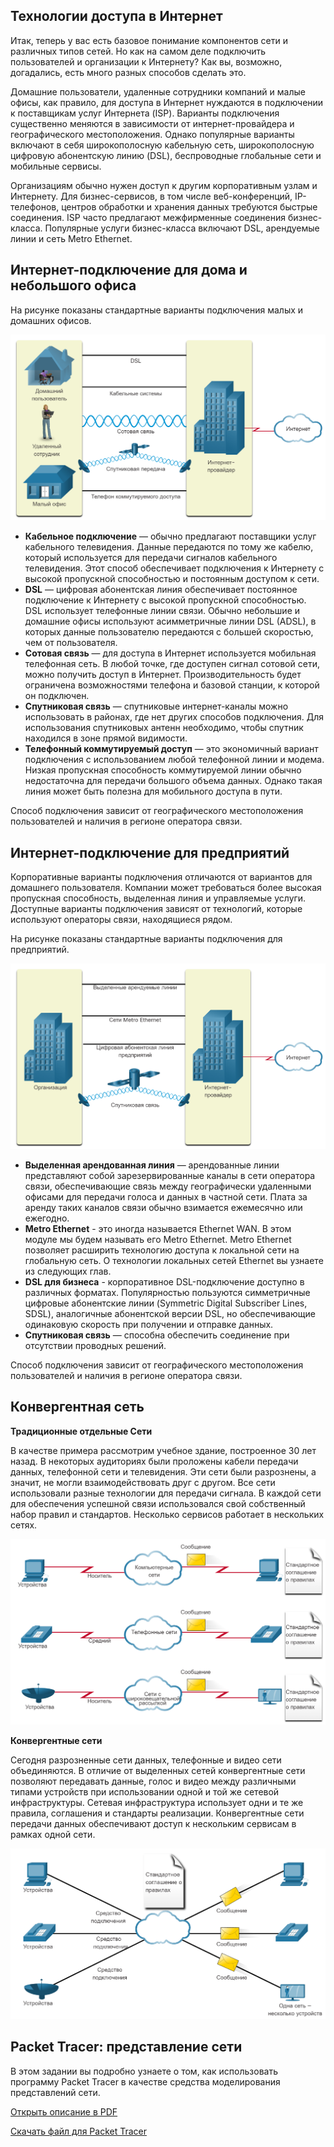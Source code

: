 <!-- verified: agorbachev 03.05.2022 -->

<!-- 1.5.1 -->
## Технологии доступа в Интернет

Итак, теперь у вас есть базовое понимание компонентов сети и различных типов сетей. Но как на самом деле подключить пользователей и организации к Интернету? Как вы, возможно, догадались, есть много разных способов сделать это.

Домашние пользователи, удаленные сотрудники компаний и малые офисы, как правило, для доступа в Интернет нуждаются в подключении к поставщикам услуг Интернета (ISP). Варианты подключения существенно меняются в зависимости от интернет-провайдера и географического местоположения. Однако популярные варианты включают в себя широкополосную кабельную сеть, широкополосную цифровую абонентскую линию (DSL), беспроводные глобальные сети и мобильные сервисы.

Организациям обычно нужен доступ к другим корпоративным узлам и Интернету. Для бизнес-сервисов, в том числе веб-конференций, IP-телефонов, центров обработки и хранения данных требуются быстрые соединения. ISP часто предлагают межфирменные соединения бизнес-класса. Популярные услуги бизнес-класса включают DSL, арендуемые линии и сеть Metro Ethernet.

<!-- 1.5.2 -->
## Интернет-подключение для дома и небольшого офиса

На рисунке показаны стандартные варианты подключения малых и домашних офисов.

![](./assets/1.5.2.png)
<!-- /courses/itn-dl/aeec9260-34fa-11eb-ad9a-f74babed41a6/af1e50c2-34fa-11eb-ad9a-f74babed41a6/assets/2d8f86d2-1c25-11ea-81a0-ffc2c49b96bc.svg -->

* **Кабельное подключение**  — обычно предлагают поставщики услуг кабельного телевидения. Данные передаются по тому же кабелю, который используется для передачи сигналов кабельного телевидения. Этот способ обеспечивает подключения к Интернету с высокой пропускной способностью и постоянным доступом к сети.
* **DSL**  — цифровая абонентская линия обеспечивает постоянное подключение к Интернету с высокой пропускной способностью. DSL использует телефонные линии связи. Обычно небольшие и домашние офисы используют асимметричные линии DSL (ADSL), в которых данные пользователю передаются с большей скоростью, чем от пользователя.
* **Сотовая связь**  — для доступа в Интернет используется мобильная телефонная сеть. В любой точке, где доступен сигнал сотовой сети, можно получить доступ в Интернет. Производительность будет ограничена возможностями телефона и базовой станции, к которой он подключен.
* **Спутниковая связь** — спутниковые интернет-каналы можно использовать в районах, где нет других способов подключения. Для использования спутниковых антенн необходимо, чтобы спутник находился в зоне прямой видимости.
* **Телефонный коммутируемый доступ** — это экономичный вариант подключения с использованием любой телефонной линии и модема. Низкая пропускная способность коммутируемой линии обычно недостаточна для передачи большого объема данных. Однако такая линия может быть полезна для мобильного доступа в пути.

Способ подключения зависит от географического местоположения пользователей и наличия в регионе оператора связи.

<!-- 1.5.3 -->
## Интернет-подключение для предприятий

Корпоративные варианты подключения отличаются от вариантов для домашнего пользователя. Компании может требоваться более высокая пропускная способность, выделенная линия и управляемые услуги. Доступные варианты подключения зависят от технологий, которые используют операторы связи, находящиеся рядом.

На рисунке показаны стандартные варианты подключения для предприятий.

![](./assets/1.5.3.png)
<!-- /courses/itn-dl/aeec9260-34fa-11eb-ad9a-f74babed41a6/af1e50c2-34fa-11eb-ad9a-f74babed41a6/assets/2d8ffc02-1c25-11ea-81a0-ffc2c49b96bc.svg -->

* **Выделенная арендованная линия** — арендованные линии представляют собой зарезервированные каналы в сети оператора связи, обеспечивающие связь между географически удаленными офисами для передачи голоса и данных в частной сети. Плата за аренду таких каналов связи обычно взимается ежемесячно или ежегодно.
* **Metro Ethernet** - это иногда называется Ethernet WAN. В этом модуле мы будем называть его Metro Ethernet. Metro Ethernet позволяет расширить технологию доступа к локальной сети на глобальную сеть. О технологии локальных сетей Ethernet вы узнаете из следующих глав.
* **DSL для бизнеса** - корпоративное DSL-подключение доступно в различных форматах. Популярностью пользуются симметричные цифровые абонентские линии (Symmetric Digital Subscriber Lines, SDSL), аналогичные абонентской версии DSL, но обеспечивающие одинаковую скорость при получении и отправке данных.
* **Спутниковая связь** — способна обеспечить соединение при отсутствии проводных решений.

Способ подключения зависит от географического местоположения пользователей и наличия в регионе оператора связи.

<!-- 1.5.4 -->
## Конвергентная сеть

**Традиционные отдельные Сети**

В качестве примера рассмотрим учебное здание, построенное 30 лет назад. В некоторых аудиториях были проложены кабели передачи данных, телефонной сети и телевидения. Эти сети были разрознены, а значит, не могли взаимодействовать друг с другом. Все сети использовали разные технологии для передачи сигнала. В каждой сети для обеспечения успешной связи использовался свой собственный набор правил и стандартов. Несколько сервисов работает в нескольких сетях.

![](./assets/1.5.4-1.png)
<!-- /courses/itn-dl/aeec9260-34fa-11eb-ad9a-f74babed41a6/af1e50c2-34fa-11eb-ad9a-f74babed41a6/assets/2d909840-1c25-11ea-81a0-ffc2c49b96bc.svg -->

**Конвергентные сети**

Сегодня разрозненные сети данных, телефонные и видео сети объединяются. В отличие от выделенных сетей конвергентные сети позволяют передавать данные, голос и видео между различными типами устройств при использовании одной и той же сетевой инфраструктуры. Сетевая инфраструктура использует одни и те же правила, соглашения и стандарты реализации. Конвергентные сети передачи данных обеспечивают доступ к нескольким сервисам в рамках одной сети.

![](./assets/1.5.4-2.png)
<!-- /courses/itn-dl/aeec9260-34fa-11eb-ad9a-f74babed41a6/af1e50c2-34fa-11eb-ad9a-f74babed41a6/assets/2d913481-1c25-11ea-81a0-ffc2c49b96bc.svg -->

<!-- 1.5.5 -->
## Packet Tracer: представление сети

В этом задании вы подробно узнаете о том, как использовать программу Packet Tracer в качестве средства моделирования представлений сети.

[Открыть описание в PDF](./assets/1.5.7-packet-tracer---network-representation_ru-RU.pdf)

[Скачать файл для Packet Tracer](./assets/1.5.7-packet-tracer---network-representation_ru-RU.pka)
